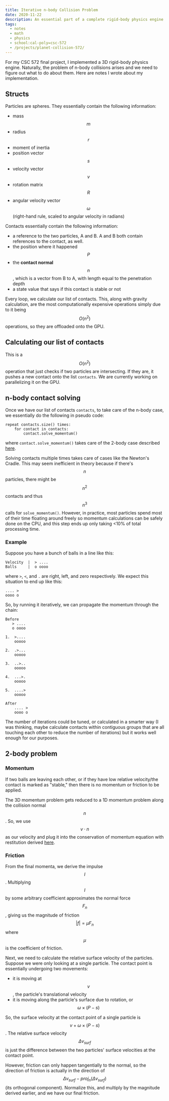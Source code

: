 ```yaml
---
title: Iterative n-body Collision Problem
date: 2020-11-22
description: An essential part of a complete rigid-body physics engine
tags:
  - notes
  - math
  - physics
  - school:cal-poly=csc-572
  - /projects/planet-collision-572/
---
```


For my CSC 572 final project, I implemented a 3D rigid-body physics engine. Naturally, the problem of n-body collisions arises and we need to figure out what to do about them. Here are notes I wrote about my implementation.

## Structs

Particles are spheres. They essentially contain the following information:

- mass $$m$$
- radius $$r$$
- moment of inertia
- position vector $$s$$
- velocity vector $$v$$
- rotation matrix $$R$$
- angular velocity vector $$\omega$$ (right-hand rule, scaled to angular velocity in radians)

Contacts essentially contain the following information:

- a reference to the two particles, A and B. A and B both contain references to the contact, as well.
- the position where it happened $$P$$
- the **contact normal** $$n$$, which is a vector from B to A, with length equal to the penetration depth
- a state value that says if this contact is stable or not

Every loop, we calculate our list of contacts. This, along with gravity calculation, are the most computationally expensive operations simply due to it being $$O(n^2)$$ operations, so they are offloaded onto the GPU.

## Calculating our list of contacts

This is a $$O(n^2)$$ operation that just checks if two particles are intersecting. If they are, it pushes a new contact onto the list `contacts`. We are currently working on parallelizing it on the GPU.

## n-body contact solving

Once we have our list of contacts `contacts`, to take care of the n-body case, we essentially do the following in pseudo code:

```
repeat contacts.size() times:
    for contact in contacts:
        contact.solve_momentum()
```

where `contact.solve_momentum()` takes care of the 2-body case described [here](#2-body-problem).

Solving contacts multiple times takes care of cases like the Newton's Cradle. This may seem inefficient in theory because if there's $$n$$ particles, there might be $$n^2$$ contacts and thus $$n^3$$ calls for `solve_momentum()`. However, in practice, most particles spend most of their time floating around freely so momentum calculations can be safely done on the CPU, and this step ends up only taking <10% of total processing time.

### Example

Suppose you have a bunch of balls in a line like this:

```
Velocity  |  > ....
Balls     |  o oooo
```

where `>`, `<`, and `.` are right, left, and zero respectively. We expect this situation to end up like this:

```
.... >
oooo o
```

So, by running it iteratively, we can propagate the momentum through the chain:

```
Before
   > ....
   o oooo

1.  >....
    ooooo

2.  .>...
    ooooo

3.  ..>..
    ooooo

4.  ...>.
    ooooo

5.  ....>
    ooooo

After
    .... >
    oooo o
```

The number of iterations could be tuned, or calculated in a smarter way (I was thinking, maybe calculate contacts within contiguous groups that are all touching each other to reduce the number of iterations) but it works well enough for our purposes.

## 2-body problem

### Momentum

If two balls are leaving each other, or if they have low relative velocity/the contact is marked as "stable," then there is no momentum or friction to be applied.

The 3D momentum problem gets reduced to a 1D momentum problem along the collision normal $$n$$. So, we use $$v \cdot n$$ as our velocity and plug it into the conservation of momentum equation with restitution derived [here](https://en.wikipedia.org/wiki/Coefficient_of_restitution#Derivation).

### Friction

From the final momenta, we derive the impulse $$I$$. Multiplying $$I$$ by some arbitrary coefficient approximates the normal force $$F_n$$, giving us the magnitude of friction $$|f| = \mu F_n$$ where $$\mu$$ is the coefficient of friction.

Next, we need to calculate the relative surface velocity of the particles. Suppose we were only looking at a single particle. The contact point is essentially undergoing two movements:

- it is moving at $$v$$, the particle's translational velocity
- it is moving along the particle's surface due to rotation, or $$\omega \times (P - s)$$

So, the surface velocity at the contact point of a single particle is $$v + \omega \times (P - s)$$. The relative surface velocity $$\Delta v_{surf}$$ is just the difference between the two particles' surface velocities at the contact point.

However, friction can only happen tangentially to the normal, so the direction of friction is actually in the direction of $$\Delta v_{surf} - proj_n(\Delta v_{surf})$$ (its orthogonal component). Normalize this, and multiply by the magnitude derived earlier, and we have our final friction.
